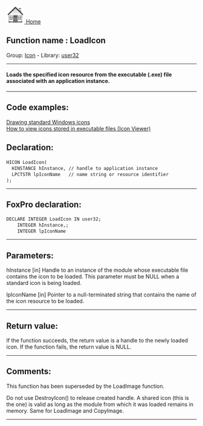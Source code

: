 [<img src="../../images/home.png"> Home ](https://github.com/VFPX/Win32API)  

## Function name : LoadIcon
Group: [Icon](../../functions_group.md#Icon)  -  Library: [user32](../../Libraries.md#user32)  
***  


#### Loads the specified icon resource from the executable (.exe) file associated with an application instance.

***  


## Code examples:
[Drawing standard Windows icons](../../samples/sample_112.md)  
[How to view icons stored in executable files (Icon Viewer)](../../samples/sample_113.md)  

## Declaration:
```foxpro  
HICON LoadIcon(
  HINSTANCE hInstance, // handle to application instance
  LPCTSTR lpIconName   // name string or resource identifier
);  
```  
***  


## FoxPro declaration:
```foxpro  
DECLARE INTEGER LoadIcon IN user32;
	INTEGER hInstance,;
	INTEGER lpIconName  
```  
***  


## Parameters:
hInstance 
[in] Handle to an instance of the module whose executable file contains the icon to be loaded. This parameter must be NULL when a standard icon is being loaded. 

lpIconName 
[in] Pointer to a null-terminated string that contains the name of the icon resource to be loaded.  
***  


## Return value:
If the function succeeds, the return value is a handle to the newly loaded icon.
If the function fails, the return value is NULL. 
  
***  


## Comments:
This function has been superseded by the LoadImage function.  
  
Do not use DestroyIcon() to release created handle. A shared icon (this is the one) is valid as long as the module from which it was loaded remains in memory. Same for LoadImage and CopyImage.  
  
***  

